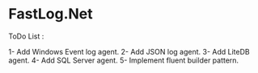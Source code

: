# FastLog.Net
ToDo List : 

1- Add Windows Event log agent.
2- Add JSON log agent.
3- Add LiteDB agent.
4- Add SQL Server agent.
5- Implement fluent builder pattern.



